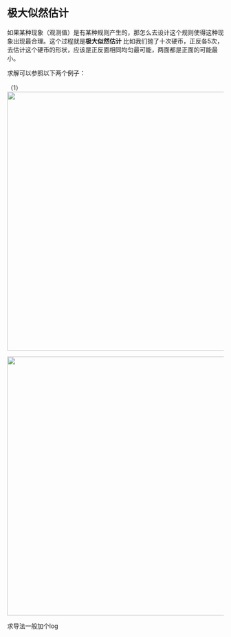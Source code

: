 # `极大似然估计`

如果某种现象（观测值）是有某种规则产生的，那怎么去设计这个规则使得这种现象出现最合理。这个过程就是**极大似然估计**
比如我们抛了十次硬币，正反各5次，去估计这个硬币的形状，应该是正反面相同均匀最可能，两面都是正面的可能最小。

求解可以参照以下两个例子：

（1）
<img src = 'https://i.bmp.ovh/imgs/2020/11/07bf979ac17b41ee.png' width = '600'/>

<img src = 'https://img-blog.csdnimg.cn/20191014163307247.png?x-oss-process=image/watermark,type_ZmFuZ3poZW5naGVpdGk,shadow_10,text_aHR0cHM6Ly9ibG9nLmNzZG4ubmV0L0dFTkdYSU5HR1VBTkc=,size_16,color_FFFFFF,t_70' width = '600'/>

求导法一般加个log
